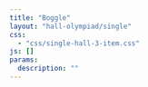```yaml
---
title: "Boggle"
layout: "hall-olympiad/single"
css: 
  - "css/single-hall-3-item.css"
js: []
params:
  description: ""
---
```


